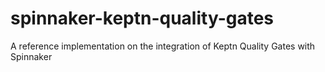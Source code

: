 # spinnaker-keptn-quality-gates
A reference implementation on the integration of Keptn Quality Gates with Spinnaker
